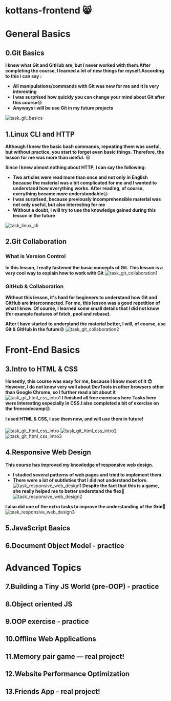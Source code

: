 # kottans-frontend  :smile_cat:
# General Basics

## 0.Git Basics
**I knew what Git and GitHub are, but I never worked with them.After completing the course, I learned a lot of new things for myself.According to this i can say :**

* **All manipulations/commands with Git was new for me and it is very interesting**
* **I was surprised how quickly you can change your mind about Git after this course**:smile:
* **Anyways i will be use Git in my future projects**

![task_git_basics](https://github.com/babayK0/kottans-frontend/raw/master/task_git_basics/task_git_basics.PNG)
## 1.Linux CLI and HTTP
**Although I knew the basic bash commands, repeating them was useful, but without practice, you start to forget even basic things. Therefore, the lesson for me was more than useful.** :satisfied:

**Since I knew almost nothing about HTTP, I can say the following:**
* **Two articles were read more than once and not only in English because the material was a bit complicated for me and I wanted to understand how everything works. After reading, of course, everything became more understandable**:relieved:
* **I was surprised, because previously incomprehensible material was not only useful, but also interesting for me** 
* **Without a doubt, I will try to use the knowledge gained during this lesson in the future**

![task_linux_cli](https://github.com/babayK0/kottans-frontend/raw/master/task_linux_cli/task_linux_cli.PNG)
## 2.Git Collaboration
### What is Version Control
**In this lesson, I really fastened the basic concepts of Git. This lesson is a very cool way to explain how to work with Git**
![task_git_collaboration1](https://github.com/babayK0/kottans-frontend/raw/master/task_git_collaboration/task_git_collaboration1.PNG)
### GitHub & Collaboration
**Without this lesson, it's hard for beginners to understand how Git and GitHub are interconnected. For me, this lesson was a good repetition of what I know. Of course, I learned some small details that I did not know (for example features of fetch, pool and rebase).**

**After I have started to understand the material better, I will, of course, use Git & GitHub in the future**:smile:
![task_git_collaboration2](https://github.com/babayK0/kottans-frontend/raw/master/task_git_collaboration/task_git_collaboration2.PNG)
        
      
# Front-End Basics
## 3.Intro to HTML & CSS
**Honestly, this course was easy for me, because I know most of it :relieved: However, I do not know very well about DevTools in other browsers other than Google Chrome, so I further read a bit about it**
![task_git_html_css_intro1](https://github.com/babayK0/kottans-frontend/raw/master/task_git_html_css_intro/task_html_css_intro1.PNG)
**I finished all free exercises here.Tasks here were interesting especially in CSS.I also completed a bit of exercise on the freecodecamp**:smile:

**I used HTML & CSS, I use them now, and will use them in future**:exclamation:

![task_git_html_css_intro](https://github.com/babayK0/kottans-frontend/raw/master/task_git_html_css_intro/task_html_css_intro.PNG)
![task_git_html_css_intro2](https://github.com/babayK0/kottans-frontend/raw/master/task_git_html_css_intro/task_html_css_intro2.PNG)
![task_git_html_css_intro3](https://github.com/babayK0/kottans-frontend/raw/master/task_git_html_css_intro/task_html_css_intro3.PNG)
   
## 4.Responsive Web Design
**This course has improved my knowledge of responsive web design.**
* **I studied several patterns of web pages and tried to implement them.**
* **There were a lot of subtleties that I did not understand before.**
![task_responsive_web_design1](https://github.com/babayK0/kottans-frontend/raw/master/task_responsive_web_design/task_responsive_web_design1.PNG)
**Despite the fact that this is a game, she really helped me to better understand the flex**:frog:
![task_responsive_web_design2](https://github.com/babayK0/kottans-frontend/raw/master/task_responsive_web_design/task_responsive_web_design2.PNG)

**I also did one of the extra tasks to improve the understanding of the Grid**:deciduous_tree:
![task_responsive_web_design3](https://github.com/babayK0/kottans-frontend/raw/master/task_responsive_web_design/task_responsive_web_design3.PNG)
        
      
## 5.JavaScript Basics
## 6.Document Object Model - practice

# Advanced Topics
## 7.Building a Tiny JS World (pre-OOP) - practice
## 8.Object oriented JS
## 9.OOP exercise - practice
## 10.Offline Web Applications
## 11.Memory pair game — real project!
## 12.Website Performance Optimization
## 13.Friends App - real project!
